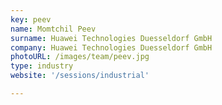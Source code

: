 ```yaml
---
key: peev
name: Momtchil Peev
surname: Huawei Technologies Duesseldorf GmbH
company: Huawei Technologies Duesseldorf GmbH
photoURL: /images/team/peev.jpg
type: industry
website: '/sessions/industrial'

---
```

